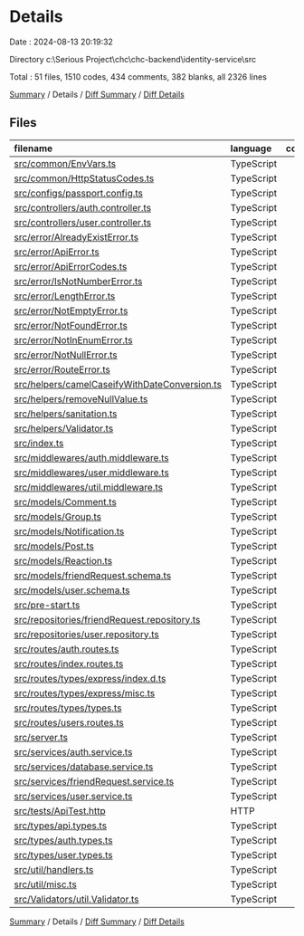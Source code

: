 # Details

Date : 2024-08-13 20:19:32

Directory c:\\Serious Project\\chc\\chc-backend\\identity-service\\src

Total : 51 files, 1510 codes, 434 comments, 382 blanks, all 2326 lines

[Summary](results.md) / Details / [Diff Summary](diff.md) / [Diff Details](diff-details.md)

## Files

| filename                                                                                        | language   | code | comment | blank | total |
| :---------------------------------------------------------------------------------------------- | :--------- | ---: | ------: | ----: | ----: |
| [src/common/EnvVars.ts](/src/common/EnvVars.ts)                                                 | TypeScript |   25 |       5 |     2 |    32 |
| [src/common/HttpStatusCodes.ts](/src/common/HttpStatusCodes.ts)                                 | TypeScript |   64 |     259 |    64 |   387 |
| [src/configs/passport.config.ts](/src/configs/passport.config.ts)                               | TypeScript |   35 |       0 |     5 |    40 |
| [src/controllers/auth.controller.ts](/src/controllers/auth.controller.ts)                       | TypeScript |   21 |       0 |     6 |    27 |
| [src/controllers/user.controller.ts](/src/controllers/user.controller.ts)                       | TypeScript |   76 |       0 |    12 |    88 |
| [src/error/AlreadyExistError.ts](/src/error/AlreadyExistError.ts)                               | TypeScript |   12 |       3 |     5 |    20 |
| [src/error/ApiError.ts](/src/error/ApiError.ts)                                                 | TypeScript |    8 |       3 |     3 |    14 |
| [src/error/ApiErrorCodes.ts](/src/error/ApiErrorCodes.ts)                                       | TypeScript |   70 |       5 |    19 |    94 |
| [src/error/IsNotNumberError.ts](/src/error/IsNotNumberError.ts)                                 | TypeScript |   12 |       3 |     3 |    18 |
| [src/error/LengthError.ts](/src/error/LengthError.ts)                                           | TypeScript |   32 |       3 |     4 |    39 |
| [src/error/NotEmptyError.ts](/src/error/NotEmptyError.ts)                                       | TypeScript |   12 |      15 |     7 |    34 |
| [src/error/NotFoundError.ts](/src/error/NotFoundError.ts)                                       | TypeScript |   12 |       3 |     4 |    19 |
| [src/error/NotInEnumError.ts](/src/error/NotInEnumError.ts)                                     | TypeScript |   13 |       0 |     4 |    17 |
| [src/error/NotNullError.ts](/src/error/NotNullError.ts)                                         | TypeScript |   12 |       3 |     4 |    19 |
| [src/error/RouteError.ts](/src/error/RouteError.ts)                                             | TypeScript |    9 |       4 |     5 |    18 |
| [src/helpers/camelCaseifyWithDateConversion.ts](/src/helpers/camelCaseifyWithDateConversion.ts) | TypeScript |   39 |      12 |     7 |    58 |
| [src/helpers/removeNullValue.ts](/src/helpers/removeNullValue.ts)                               | TypeScript |   16 |       9 |     6 |    31 |
| [src/helpers/sanitation.ts](/src/helpers/sanitation.ts)                                         | TypeScript |    0 |       1 |     1 |     2 |
| [src/helpers/Validator.ts](/src/helpers/Validator.ts)                                           | TypeScript |   59 |      43 |    18 |   120 |
| [src/index.ts](/src/index.ts)                                                                   | TypeScript |    6 |       2 |     3 |    11 |
| [src/middlewares/auth.middleware.ts](/src/middlewares/auth.middleware.ts)                       | TypeScript |   48 |       1 |     9 |    58 |
| [src/middlewares/user.middleware.ts](/src/middlewares/user.middleware.ts)                       | TypeScript |   56 |       1 |     5 |    62 |
| [src/middlewares/util.middleware.ts](/src/middlewares/util.middleware.ts)                       | TypeScript |   10 |       0 |     2 |    12 |
| [src/models/Comment.ts](/src/models/Comment.ts)                                                 | TypeScript |   29 |       0 |     5 |    34 |
| [src/models/Group.ts](/src/models/Group.ts)                                                     | TypeScript |   51 |       0 |     5 |    56 |
| [src/models/Notification.ts](/src/models/Notification.ts)                                       | TypeScript |   44 |       0 |     5 |    49 |
| [src/models/Post.ts](/src/models/Post.ts)                                                       | TypeScript |   50 |       0 |     5 |    55 |
| [src/models/Reaction.ts](/src/models/Reaction.ts)                                               | TypeScript |   34 |       0 |     5 |    39 |
| [src/models/friendRequest.schema.ts](/src/models/friendRequest.schema.ts)                       | TypeScript |   36 |       4 |     6 |    46 |
| [src/models/user.schema.ts](/src/models/user.schema.ts)                                         | TypeScript |   65 |       6 |     8 |    79 |
| [src/pre-start.ts](/src/pre-start.ts)                                                           | TypeScript |    0 |       8 |     3 |    11 |
| [src/repositories/friendRequest.repository.ts](/src/repositories/friendRequest.repository.ts)   | TypeScript |   25 |       0 |     6 |    31 |
| [src/repositories/user.repository.ts](/src/repositories/user.repository.ts)                     | TypeScript |   71 |       8 |    18 |    97 |
| [src/routes/auth.routes.ts](/src/routes/auth.routes.ts)                                         | TypeScript |   28 |       0 |     7 |    35 |
| [src/routes/index.routes.ts](/src/routes/index.routes.ts)                                       | TypeScript |    7 |       0 |     5 |    12 |
| [src/routes/types/express/index.d.ts](/src/routes/types/express/index.d.ts)                     | TypeScript |    6 |       1 |     5 |    12 |
| [src/routes/types/express/misc.ts](/src/routes/types/express/misc.ts)                           | TypeScript |    7 |       1 |     5 |    13 |
| [src/routes/types/types.ts](/src/routes/types/types.ts)                                         | TypeScript |    9 |       1 |     5 |    15 |
| [src/routes/users.routes.ts](/src/routes/users.routes.ts)                                       | TypeScript |   42 |       1 |     9 |    52 |
| [src/server.ts](/src/server.ts)                                                                 | TypeScript |   50 |      12 |    21 |    83 |
| [src/services/auth.service.ts](/src/services/auth.service.ts)                                   | TypeScript |   55 |       0 |    10 |    65 |
| [src/services/database.service.ts](/src/services/database.service.ts)                           | TypeScript |   29 |       1 |     6 |    36 |
| [src/services/friendRequest.service.ts](/src/services/friendRequest.service.ts)                 | TypeScript |   72 |       6 |    13 |    91 |
| [src/services/user.service.ts](/src/services/user.service.ts)                                   | TypeScript |   81 |       0 |    12 |    93 |
| [src/tests/ApiTest.http](/src/tests/ApiTest.http)                                               | HTTP       |    6 |       1 |     1 |     8 |
| [src/types/api.types.ts](/src/types/api.types.ts)                                               | TypeScript |   11 |       0 |     4 |    15 |
| [src/types/auth.types.ts](/src/types/auth.types.ts)                                             | TypeScript |   11 |       0 |     2 |    13 |
| [src/types/user.types.ts](/src/types/user.types.ts)                                             | TypeScript |   24 |       0 |     6 |    30 |
| [src/util/handlers.ts](/src/util/handlers.ts)                                                   | TypeScript |   10 |       0 |     2 |    12 |
| [src/util/misc.ts](/src/util/misc.ts)                                                           | TypeScript |   10 |       9 |     4 |    23 |
| [src/Validators/util.Validator.ts](/src/Validators/util.Validator.ts)                           | TypeScript |    0 |       0 |     1 |     1 |

[Summary](results.md) / Details / [Diff Summary](diff.md) / [Diff Details](diff-details.md)
